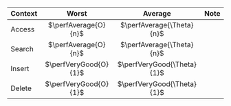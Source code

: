 | Context | Worst | Average | Note |
| :-- | :-: | :-: | :-- |
| Access | $\perfAverage{O}{n}$ | $\perfAverage{\Theta}{n}$ |  |
| Search | $\perfAverage{O}{n}$ | $\perfAverage{\Theta}{n}$ |  |
| Insert | $\perfVeryGood{O}{1}$ | $\perfVeryGood{\Theta}{1}$ |  |
| Delete | $\perfVeryGood{O}{1}$ | $\perfVeryGood{\Theta}{1}$ |  |